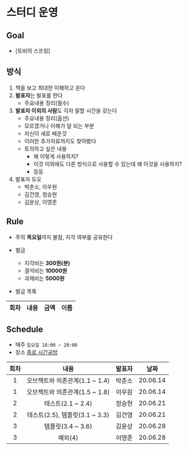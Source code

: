 # 스터디 운영

## Goal
* [토비의 스프링]

## 방식
1. 책을 보고 최대한 이해하고 온다
2. **발표자**는 발표를 한다
    - 주요내용 정리(필수)
3. **발표자 이외의 사람**도 각자 말할 시간을 갖는다
    - 주요내용 정리(옵션)
    - 모르겠거나 이해가 덜 되는 부분
    - 자신이 새로 배운것
    - 이러한 추가자료까지도 찾아봤다
    - 토의하고 싶은 내용
        - 왜 이렇게 사용하지?
        - 이것 이외에도 다른 방식으로 사용할 수 있는데 왜 이것을 사용하지?
        - 등등
4. 발표자 듀오
    - 박춘소, 이우원
    - 김건영, 정승현
    - 김윤상, 이영준
    

## Rule
- 주의 **목요일**까지 불참, 지각 여부를 공유한다
- 벌금
    - 지각비는 **300원(분)**
    - 결석비는 **10000원**
    - 과제비는 **5000원**
    
- 벌금 목록  
  
|회차|내용|금액|이름|  
| :---: | :---: | :---: | :---: |  

## Schedule
- 매주 `일요일 18:00 ~ 20:00`  
- 장소 [종로 시간공방](https://timespace9333.modoo.at/?link=4mvt34a5)  

|회차|내용|발표자|날짜|
| :---: | :---: | :---: | :---: |
| 1 | 오브젝트와 의존관계(1.1 ~ 1.4) | 박춘소 | 20.06.14 |
| 1 | 오브젝트와 의존관계(1.5 ~ 1.8) | 이우원 | 20.06.14 |
| 2 | 테스트(2.1 ~ 2.4) | 정승현 | 20.06.21 |
| 2 | 테스트(2.5), 템플릿(3.1 ~ 3.3) | 김건영 | 20.06.21 |
| 3 | 템플릿(3.4 ~ 3.6) | 김윤상 | 20.06.28 |
| 3 | 예외(4) | 이영준 | 20.06.28 |








